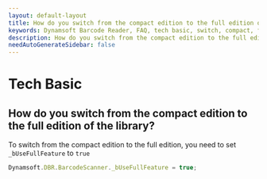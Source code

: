 ```yaml
---
layout: default-layout
title: How do you switch from the compact edition to the full edition of the library?
keywords: Dynamsoft Barcode Reader, FAQ, tech basic, switch, compact, full, edition
description: How do you switch from the compact edition to the full edition of the library?
needAutoGenerateSidebar: false
---
```


# Tech Basic

## How do you switch from the compact edition to the full edition of the library?

To switch from the compact edition to the full edition, you need to set `_bUseFullFeature` to `true`

```javascript
Dynamsoft.DBR.BarcodeScanner._bUseFullFeature = true;
```
